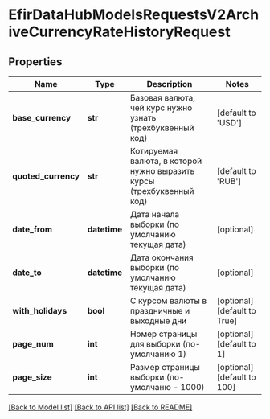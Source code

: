 # EfirDataHubModelsRequestsV2ArchiveCurrencyRateHistoryRequest

## Properties
Name | Type | Description | Notes
------------ | ------------- | ------------- | -------------
**base_currency** | **str** | Базовая валюта, чей курс нужно узнать (трехбуквенный код) | [default to 'USD']
**quoted_currency** | **str** | Котируемая валюта, в которой нужно выразить курсы (трехбуквенный код) | [default to 'RUB']
**date_from** | **datetime** | Дата начала выборки (по умолчанию текущая дата) | [optional] 
**date_to** | **datetime** | Дата окончания выборки (по умолчанию текущая дата) | [optional] 
**with_holidays** | **bool** | С курсом валюты в праздничные и выходные дни | [optional] [default to True]
**page_num** | **int** | Номер страницы для выборки (по-умолчанию 1) | [optional] [default to 1]
**page_size** | **int** | Размер страницы выборки (по-умолчаню - 1000) | [optional] [default to 100]

[[Back to Model list]](../README.md#documentation-for-models) [[Back to API list]](../README.md#documentation-for-api-endpoints) [[Back to README]](../README.md)

